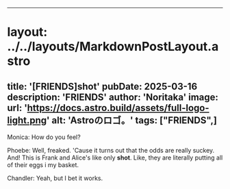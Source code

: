 
---
# layout: ../../layouts/MarkdownPostLayout.astro
title: '[FRIENDS]shot'
pubDate: 2025-03-16
description: 'FRIENDS'
author: 'Noritaka'
image:
    url: 'https://docs.astro.build/assets/full-logo-light.png'
    alt: 'Astroのロゴ。'
tags: ["FRIENDS",]
---

Monica: How do you feel?

Phoebe: Well, freaked. 'Cause it turns out that the odds are really suckey. And! This is Frank and Alice's like only **shot**. Like, they are literally putting all of their eggs i my basket.

Chandler: Yeah, but I bet it works.
